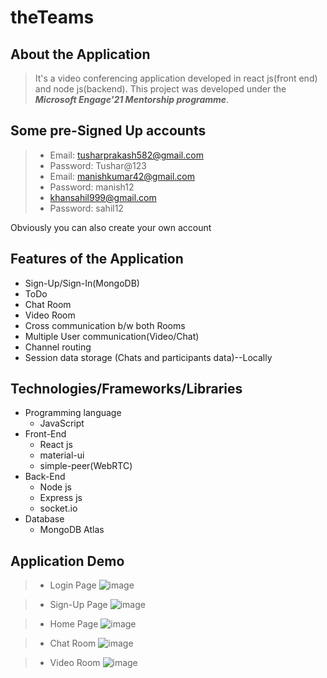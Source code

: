 # theTeams
## About the Application
> It's a video conferencing application developed in react js(front end) and node js(backend). 
> This project was developed under the ***Microsoft Engage'21 Mentorship programme***.

## Some pre-Signed Up accounts
> - Email: tusharprakash582@gmail.com
> - Password: Tushar@123
> - Email: manishkumar42@gmail.com
> - Password: manish12
> - khansahil999@gmail.com
> - Password: sahil12

Obviously you can also create your own account

## Features of the Application
- Sign-Up/Sign-In(MongoDB)
- ToDo 
- Chat Room
- Video Room
- Cross communication b/w both Rooms
- Multiple User communication(Video/Chat)
- Channel routing
- Session data storage (Chats and participants data)--Locally 

## Technologies/Frameworks/Libraries
- Programming language
  - JavaScript
- Front-End
  - React js
  - material-ui
  - simple-peer(WebRTC)
- Back-End
  - Node js
  - Express js
  - socket.io
- Database
  - MongoDB Atlas

## Application Demo
> - Login Page
![image](https://user-images.githubusercontent.com/51204755/125531675-36474677-f6e5-4be2-9f78-860d69a35b32.png)

> - Sign-Up Page
![image](https://user-images.githubusercontent.com/51204755/125531857-b8058b9c-e0b1-475e-9aa3-65781af5ea37.png)

> - Home Page
![image](https://user-images.githubusercontent.com/51204755/125532231-db5ac752-c04c-4742-afa9-024155f2149f.png)

> - Chat Room
![image](https://user-images.githubusercontent.com/51204755/125532646-314f1ede-506a-441d-a186-26fc68ab20fc.png)

> - Video Room
![image](https://user-images.githubusercontent.com/51204755/125533192-bdd82ff6-e269-42db-abdc-ba7ff8c1e578.png)



 
 
